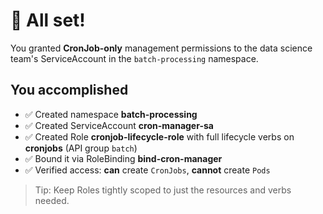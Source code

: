 # 🎉 All set!

You granted **CronJob-only** management permissions to the data science team's ServiceAccount in the `batch-processing` namespace.

## You accomplished
- ✅ Created namespace **batch-processing**
- ✅ Created ServiceAccount **cron-manager-sa**
- ✅ Created Role **cronjob-lifecycle-role** with full lifecycle verbs on **cronjobs** (API group `batch`)
- ✅ Bound it via RoleBinding **bind-cron-manager**
- ✅ Verified access: **can** create `CronJobs`, **cannot** create `Pods`

> Tip: Keep Roles tightly scoped to just the resources and verbs needed.
